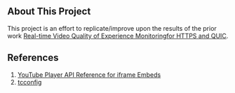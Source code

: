 ## About This Project

This project is an effort to replicate/improve upon the results of the prior work [Real-time Video Quality of Experience Monitoringfor HTTPS and QUIC](http://homepage.divms.uiowa.edu/~mshafiq/files/hammad-qoe-infocom2018.pdf).

## References

1. [YouTube Player API Reference for iframe Embeds](https://developers.google.com/youtube/iframe_api_reference)
2. [tcconfig](https://pypi.org/project/tcconfig/)